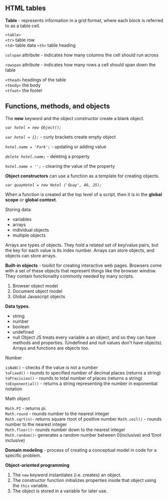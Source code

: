 ## HTML tables

**Table** - represents information in a grid format, where each block is referred to as a table cell.

`<table>`  
`<tr>` table row  
`<td>` table data 
`<th>` table heading 

`colspan` attribute - indicates how many columns the cell should run across  

`rowspan` attribute - indicates how many rows a cell should span down the table   

`<thead>`  headings of the table   
`<tbody>` the body  
`<tfoot>` the footer   

## Functions, methods, and objects

The **new** keyword and the object constructor create a blank object.

*`var hotel = new Object();`*

*`var hotel = {};`* - curly brackets create empty object

*`hotel.name = 'Park';`* - updating or adding value

*`delete hotel.name;`* - deleting a property

*`hotel.name = '';`* - clearing the value of the property

**Object constructors** can use a function as a template for creating objects.

*`var quayHotel = new Hotel ('Quay', 40, 25);`*

When a function is created at the top level of a script, then it is in the **global scope** or **global context**.

Storing data:
- variables
- arrays
- individual objects
- multiple objects

Arrays are types of objects. They hold a related set of key/value pairs, but the key for each value is its index number. 
Arrays can store objects, and objects can store arrays.

**Built-in objects** - toolkit for creating interactive web pages. Browsers come with a set  of these objects that represent things like the browser window. They contain functionality commonly needed by many scripts.
1. Browser object model
2. Document object model
3. Global Javascript objects

**Data types**. 
- string
- number
- boolean
- undefined
- null
Object
JS treats every variable a an object, and so they can have methods and properties. (Undefined and null values don't have objects). Arrays and functions are objects too.

Number

`isNaN()` - checks if the value is not a number    
`toFixed()` - rounds to specified number of decimal places (returns a string)    
`toPrecision()` - rounds to total number of places (returns a string)   
`toExponential()` - returns a string representing the number in exponential notation   

Math object

`Math.PI` - returns pi.  
`Math.round` - rounds number to the nearest integer  
`Math.sqrt(n)`- returns square rtoot of positive number
`Math.ceil()` - rounds number to the nearest integer  
`Math.floor()`- rounds number down to the nearest integer  
`Math.random()`- generates a random number between 0(inclusive) and 1(not inclusive)


**Domain modeling** - process of creating a conceptual model in code for a specific problem.

**Object-oriented programming** 
1. The `new` keyword instantiates (i.e. creates) an object.   
2. The constructor function initializes properties inside that object using the `this` variable.   
3. The object is stored in a variable for later use.    





